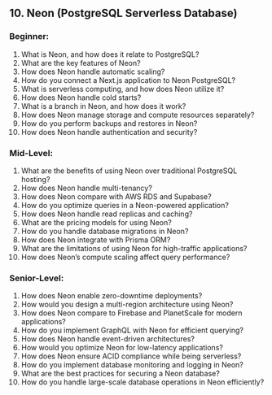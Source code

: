
## **10. Neon (PostgreSQL Serverless Database)**

### **Beginner:**

1. What is Neon, and how does it relate to PostgreSQL?
2. What are the key features of Neon?
3. How does Neon handle automatic scaling?
4. How do you connect a Next.js application to Neon PostgreSQL?
5. What is serverless computing, and how does Neon utilize it?
6. How does Neon handle cold starts?
7. What is a branch in Neon, and how does it work?
8. How does Neon manage storage and compute resources separately?
9. How do you perform backups and restores in Neon?
10. How does Neon handle authentication and security?

### **Mid-Level:**

1. What are the benefits of using Neon over traditional PostgreSQL hosting?
2. How does Neon handle multi-tenancy?
3. How does Neon compare with AWS RDS and Supabase?
4. How do you optimize queries in a Neon-powered application?
5. How does Neon handle read replicas and caching?
6. What are the pricing models for using Neon?
7. How do you handle database migrations in Neon?
8. How does Neon integrate with Prisma ORM?
9. What are the limitations of using Neon for high-traffic applications?
10. How does Neon’s compute scaling affect query performance?

### **Senior-Level:**

1. How does Neon enable zero-downtime deployments?
2. How would you design a multi-region architecture using Neon?
3. How does Neon compare to Firebase and PlanetScale for modern applications?
4. How do you implement GraphQL with Neon for efficient querying?
5. How does Neon handle event-driven architectures?
6. How would you optimize Neon for low-latency applications?
7. How does Neon ensure ACID compliance while being serverless?
8. How do you implement database monitoring and logging in Neon?
9. What are the best practices for securing a Neon database?
10. How do you handle large-scale database operations in Neon efficiently?
